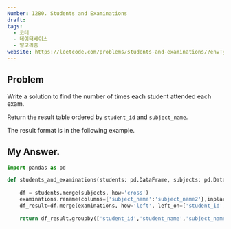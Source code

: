 ```yaml
---
Number: 1280. Students and Examinations
draft: 
tags:
  - 코테
  - 데이터베이스
  - 알고리즘
website: https://leetcode.com/problems/students-and-examinations/?envType=study-plan-v2&envId=top-sql-50
---
```

## Problem

Write a solution to find the number of times each student attended each exam.

Return the result table ordered by `student_id` and `subject_name`.

The result format is in the following example.

## My Answer.
```python
import pandas as pd

def students_and_examinations(students: pd.DataFrame, subjects: pd.DataFrame, examinations: pd.DataFrame) -> pd.DataFrame:
	
	df = students.merge(subjects, how='cross')
	examinations.rename(columns={'subject_name':'subject_name2'},inplace=True)
	df_result=df.merge(examinations, how='left', left_on=['student_id','subject_name'], right_on=['student_id','subject_name2'])
	
	return df_result.groupby(['student_id','student_name','subject_name'], dropna=False)['subject_name2'].count().reset_index(name='attended_exams')
```
